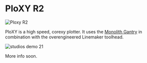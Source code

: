 # PloXY R2
![Ploxy R2](https://github.com/user-attachments/assets/7dccb695-88ab-4631-8b25-c688c0278442)

PloXY is a high speed, corexy plotter. It uses the [Monolith Gantry](https://github.com/CloakedWayne/Monolith_Gantry_V2-VT) in combination with the overengineered Linemaker toolhead. 

![studios demo 21](https://github.com/user-attachments/assets/67a3ba45-47fd-42b8-92ec-b40f1be092a1)

More info soon.

